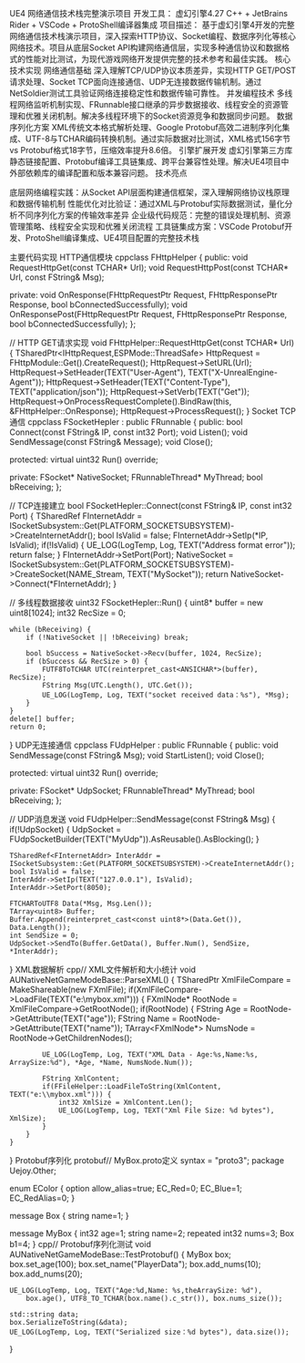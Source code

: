 UE4 网络通信技术栈完整演示项目
开发工具： 虚幻引擎4.27 C++ + JetBrains Rider + VSCode + ProtoShell编译器集成
项目描述： 基于虚幻引擎4开发的完整网络通信技术栈演示项目，深入探索HTTP协议、Socket编程、数据序列化等核心网络技术。项目从底层Socket API构建网络通信层，实现多种通信协议和数据格式的性能对比测试，为现代游戏网络开发提供完整的技术参考和最佳实践。
核心技术实现
网络通信基础
深入理解TCP/UDP协议本质差异，实现HTTP GET/POST请求处理、Socket TCP面向连接通信、UDP无连接数据传输机制。通过NetSoldier测试工具验证网络连接稳定性和数据传输可靠性。
并发编程技术
多线程网络监听机制实现、FRunnable接口继承的异步数据接收、线程安全的资源管理和优雅关闭机制。解决多线程环境下的Socket资源竞争和数据同步问题。
数据序列化方案
XML传统文本格式解析处理、Google Protobuf高效二进制序列化集成、UTF-8与TCHAR编码转换机制。通过实际数据对比测试，XML格式156字节 vs Protobuf格式18字节，压缩效率提升8.6倍。
引擎扩展开发
虚幻引擎第三方库静态链接配置、Protobuf编译工具链集成、跨平台兼容性处理。解决UE4项目中外部依赖库的编译配置和版本兼容问题。
技术亮点

底层网络编程实践：从Socket API层面构建通信框架，深入理解网络协议栈原理和数据传输机制
性能优化对比验证：通过XML与Protobuf实际数据测试，量化分析不同序列化方案的传输效率差异
企业级代码规范：完整的错误处理机制、资源管理策略、线程安全实现和优雅关闭流程
工具链集成方案：VSCode Protobuf开发、ProtoShell编译集成、UE4项目配置的完整技术栈

主要代码实现
HTTP通信模块
cppclass FHttpHelper {
public:
    void RequestHttpGet(const TCHAR* Url);
    void RequestHttpPost(const TCHAR* Url, const FString& Msg);
    
private:
    void OnResponse(FHttpRequestPtr Request, FHttpResponsePtr Response, bool bConnectedSuccessfully);
    void OnResponsePost(FHttpRequestPtr Request, FHttpResponsePtr Response, bool bConnectedSuccessfully);
};

// HTTP GET请求实现
void FHttpHelper::RequestHttpGet(const TCHAR* Url) {
    TSharedPtr<IHttpRequest,ESPMode::ThreadSafe> HttpRequest = FHttpModule::Get().CreateRequest();
    HttpRequest->SetURL(Url);
    HttpRequest->SetHeader(TEXT("User-Agent"), TEXT("X-UnrealEngine-Agent"));
    HttpRequest->SetHeader(TEXT("Content-Type"), TEXT("application/json"));
    HttpRequest->SetVerb(TEXT("Get"));
    HttpRequest->OnProcessRequestComplete().BindRaw(this, &FHttpHelper::OnResponse);
    HttpRequest->ProcessRequest();
}
Socket TCP通信
cppclass FSocketHepler : public FRunnable {
public:
    bool Connect(const FString& IP, const int32 Port);
    void Listen();
    void SendMessage(const FString& Message);
    void Close();
    
protected:
    virtual uint32 Run() override;
    
private:
    FSocket* NativeSocket;
    FRunnableThread* MyThread;
    bool bReceiving;
};

// TCP连接建立
bool FSocketHepler::Connect(const FString& IP, const int32 Port) {
    TSharedRef<FInternetAddr> FInternetAddr = ISocketSubsystem::Get(PLATFORM_SOCKETSUBSYSTEM)->CreateInternetAddr();
    bool IsValid = false;
    FInternetAddr->SetIp(*IP, IsValid);
    if(!IsValid) {
        UE_LOG(LogTemp, Log, TEXT("Address format error"));
        return false;
    }
    FInternetAddr->SetPort(Port);
    NativeSocket = ISocketSubsystem::Get(PLATFORM_SOCKETSUBSYSTEM)->CreateSocket(NAME_Stream, TEXT("MySocket"));
    return NativeSocket->Connect(*FInternetAddr);
}

// 多线程数据接收
uint32 FSocketHepler::Run() {
    uint8* buffer = new uint8[1024];
    int32 RecSize = 0;
    
    while (bReceiving) {
        if (!NativeSocket || !bReceiving) break;
        
        bool bSuccess = NativeSocket->Recv(buffer, 1024, RecSize);
        if (bSuccess && RecSize > 0) {
            FUTF8ToTCHAR UTC(reinterpret_cast<ANSICHAR*>(buffer), RecSize);
            FString Msg(UTC.Length(), UTC.Get());
            UE_LOG(LogTemp, Log, TEXT("socket received data：%s"), *Msg);
        }
    }
    delete[] buffer;
    return 0;
}
UDP无连接通信
cppclass FUdpHelper : public FRunnable {
public:
    void SendMessage(const FString& Msg);
    void StartListen();
    void Close();
    
protected:
    virtual uint32 Run() override;
    
private:
    FSocket* UdpSocket;
    FRunnableThread* MyThread;
    bool bReceiving;
};

// UDP消息发送
void FUdpHelper::SendMessage(const FString& Msg) {
    if(!UdpSocket) {
        UdpSocket = FUdpSocketBuilder(TEXT("MyUdp")).AsReusable().AsBlocking();
    }
    
    TSharedRef<FInternetAddr> InterAddr = ISocketSubsystem::Get(PLATFORM_SOCKETSUBSYSTEM)->CreateInternetAddr();
    bool IsValid = false;
    InterAddr->SetIp(TEXT("127.0.0.1"), IsValid);
    InterAddr->SetPort(8050);
    
    FTCHARToUTF8 Data(*Msg, Msg.Len());
    TArray<uint8> Buffer;
    Buffer.Append(reinterpret_cast<const uint8*>(Data.Get()), Data.Length());
    int SendSize = 0;
    UdpSocket->SendTo(Buffer.GetData(), Buffer.Num(), SendSize, *InterAddr);
}
XML数据解析
cpp// XML文件解析和大小统计
void AUNativeNetGameModeBase::ParseXML() {
    TSharedPtr<FXmlFile> XmlFileCompare = MakeShareable(new FXmlFile);
    if(XmlFileCompare->LoadFile(TEXT("e:\\mybox.xml"))) {
        FXmlNode* RootNode = XmlFileCompare->GetRootNode();
        if(RootNode) {
            FString Age = RootNode->GetAttribute(TEXT("age"));
            FString Name = RootNode->GetAttribute(TEXT("name"));
            TArray<FXmlNode*> NumsNode = RootNode->GetChildrenNodes();
            
            UE_LOG(LogTemp, Log, TEXT("XML Data - Age:%s,Name:%s, ArraySize:%d"), *Age, *Name, NumsNode.Num());
            
            FString XmlContent;
            if(FFileHelper::LoadFileToString(XmlContent, TEXT("e:\\mybox.xml"))) {
                int32 XmlSize = XmlContent.Len();
                UE_LOG(LogTemp, Log, TEXT("Xml File Size: %d bytes"), XmlSize);
            }
        }
    }
}
Protobuf序列化
protobuf// MyBox.proto定义
syntax = "proto3";
package Uejoy.Other;

enum EColor {
    option allow_alias=true;
    EC_Red=0;
    EC_Blue=1;
    EC_RedAlias=0;
}

message Box {
    string name=1;
}

message MyBox {
    int32 age=1;
    string name=2;
    repeated int32 nums=3;
    Box b1=4;
}
cpp// Protobuf序列化测试
void AUNativeNetGameModeBase::TestProtobuf() {
    MyBox box;
    box.set_age(100);
    box.set_name("PlayerData");
    box.add_nums(10);
    box.add_nums(20);
    
    UE_LOG(LogTemp, Log, TEXT("Age:%d,Name: %s,theArraySize: %d"),
        box.age(), UTF8_TO_TCHAR(box.name().c_str()), box.nums_size());
    
    std::string data;
    box.SerializeToString(&data);
    UE_LOG(LogTemp, Log, TEXT("Serialized size：%d bytes"), data.size());
}
